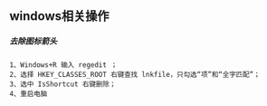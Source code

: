 ## windows相关操作

##### 去除图标箭头

```
1、Windows+R 输入 regedit ；
2、选择 HKEY_CLASSES_ROOT 右键查找 lnkfile，只勾选“项”和“全字匹配”；
3、选中 IsShortcut 右键删除；
4、重启电脑
```



